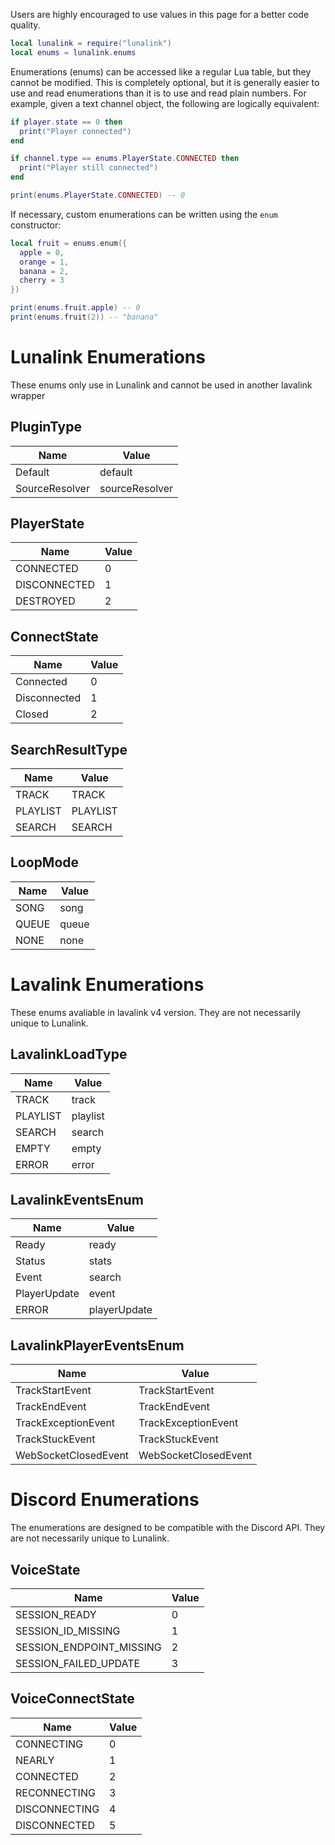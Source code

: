Users are highly encouraged to use values in this page for a better code quality.

```lua
local lunalink = require("lunalink")
local enums = lunalink.enums
```

Enumerations (enums) can be accessed like a regular Lua table, but they cannot be modified. This is completely optional, but it is generally easier to use and read enumerations than it is to use and read plain numbers. For example, given a text channel object, the following are logically equivalent:

```lua
if player.state == 0 then
  print("Player connected")
end

if channel.type == enums.PlayerState.CONNECTED then
  print("Player still connected")
end

print(enums.PlayerState.CONNECTED) -- 0
```

If necessary, custom enumerations can be written using the `enum` constructor:

```lua
local fruit = enums.enum({
  apple = 0,
  orange = 1,
  banana = 2,
  cherry = 3
})

print(enums.fruit.apple) -- 0
print(enums.fruit(2)) -- "banana"
```

# Lunalink Enumerations

These enums only use in Lunalink and cannot be used in another lavalink wrapper

## PluginType
|Name|Value|
|-|-|
|Default|default|
|SourceResolver|sourceResolver|

## PlayerState
|Name|Value|
|-|-|
|CONNECTED|0|
|DISCONNECTED|1|
|DESTROYED|2|

## ConnectState
|Name|Value|
|-|-|
|Connected|0|
|Disconnected|1|
|Closed|2|

## SearchResultType
|Name|Value|
|-|-|
|TRACK|TRACK|
|PLAYLIST|PLAYLIST|
|SEARCH|SEARCH|

## LoopMode
|Name|Value|
|-|-|
|SONG|song|
|QUEUE|queue|
|NONE|none|

# Lavalink Enumerations

These enums avaliable in lavalink v4 version. They are not necessarily unique to Lunalink.

## LavalinkLoadType
|Name|Value|
|-|-|
|TRACK|track|
|PLAYLIST|playlist|
|SEARCH|search|
|EMPTY|empty|
|ERROR|error|

## LavalinkEventsEnum
|Name|Value|
|-|-|
|Ready|ready|
|Status|stats|
|Event|search|
|PlayerUpdate|event|
|ERROR|playerUpdate|

## LavalinkPlayerEventsEnum
|Name|Value|
|-|-|
|TrackStartEvent|TrackStartEvent|
|TrackEndEvent|TrackEndEvent|
|TrackExceptionEvent|TrackExceptionEvent|
|TrackStuckEvent|TrackStuckEvent|
|WebSocketClosedEvent|WebSocketClosedEvent|

# Discord Enumerations

The enumerations are designed to be compatible with the Discord API. They are not necessarily unique to Lunalink.

## VoiceState
|Name|Value|
|-|-|
|SESSION_READY|0|
|SESSION_ID_MISSING|1|
|SESSION_ENDPOINT_MISSING|2|
|SESSION_FAILED_UPDATE|3|

## VoiceConnectState
|Name|Value|
|-|-|
|CONNECTING|0|
|NEARLY|1|
|CONNECTED|2|
|RECONNECTING|3|
|DISCONNECTING|4|
|DISCONNECTED|5|